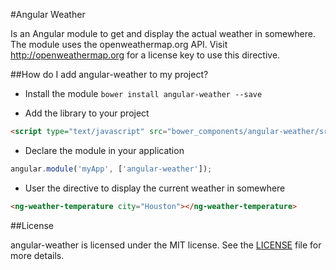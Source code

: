 #Angular Weather

Is an Angular module to get and display the actual weather in somewhere. The module uses the openweathermap.org API.
Visit http://openweathermap.org for a license key to use this directive.

##How do I add angular-weather to my project?

- Install the module `bower install angular-weather --save`

- Add the library to your project
```html
<script type="text/javascript" src="bower_components/angular-weather/src/angular-weather.js"></script>
```

- Declare the module in your application
```javascript
angular.module('myApp', ['angular-weather']);
```

- User the directive to display the current weather in somewhere
```html
<ng-weather-temperature city="Houston"></ng-weather-temperature>
```

##License

angular-weather is licensed under the MIT license. See the [LICENSE](LICENSE) file for more details.